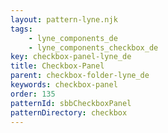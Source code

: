```yaml
---
layout: pattern-lyne.njk
tags: 
    - lyne_components_de
    - lyne_components_checkbox_de
key: checkbox-panel-lyne_de
title: Checkbox-Panel
parent: checkbox-folder-lyne_de
keywords: checkbox-panel
order: 135
patternId: sbbCheckboxPanel
patternDirectory: checkbox
---
```

